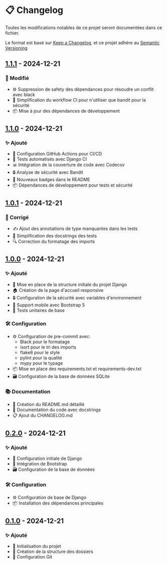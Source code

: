 # 📋 Changelog

Toutes les modifications notables de ce projet seront documentées dans ce fichier.

Le format est basé sur [Keep a Changelog](https://keepachangelog.com/fr/1.1.0/),
et ce projet adhère au [Semantic Versioning](https://semver.org/spec/v2.0.0.html).

## [1.1.1] - 2024-12-21

### 🔧 Modifié
- ⚙️ Suppression de safety des dépendances pour résoudre un conflit avec black
- 🔄 Simplification du workflow CI pour n'utiliser que bandit pour la sécurité
- 📦 Mise à jour des dépendances de développement

## [1.1.0] - 2024-12-21

### ✨ Ajouté
- 🔄 Configuration GitHub Actions pour CI/CD
- 🧪 Tests automatisés avec Django CI
- 📊 Intégration de la couverture de code avec Codecov
- 🔒 Analyse de sécurité avec Bandit
- 📝 Nouveaux badges dans le README
- 📦 Dépendances de développement pour tests et sécurité

## [1.0.1] - 2024-12-21

### 🐛 Corrigé
- ✍️ Ajout des annotations de type manquantes dans les tests
- 📝 Simplification des docstrings des tests
- 🔍 Correction du formatage des imports

## [1.0.0] - 2024-12-21

### ✨ Ajouté
- 🎨 Mise en place de la structure initiale du projet Django
- 🏠 Création de la page d'accueil responsive
- 🔒 Configuration de la sécurité avec variables d'environnement
- 📱 Support mobile avec Bootstrap 5
- 🧪 Tests unitaires de base

### 🛠️ Configuration
- ⚙️ Configuration de pre-commit avec:
  - Black pour le formatage
  - isort pour le tri des imports
  - flake8 pour le style
  - pylint pour la qualité
  - mypy pour le typage
- 📦 Mise en place des requirements.txt et requirements-dev.txt
- 🗃️ Configuration de la base de données SQLite

### 📚 Documentation
- 📖 Création du README.md détaillé
- 📝 Documentation du code avec docstrings
- 📋 Ajout du CHANGELOG.md

## [0.2.0] - 2024-12-21

### ✨ Ajouté
- 🎨 Configuration initiale de Django
- 📱 Intégration de Bootstrap
- 🗃️ Configuration de la base de données

### 🛠️ Configuration
- ⚙️ Configuration de base de Django
- 📦 Installation des dépendances principales

## [0.1.0] - 2024-12-21

### ✨ Ajouté
- 🎉 Initialisation du projet
- 📁 Création de la structure des dossiers
- 📝 Configuration Git

[1.1.1]: https://github.com/Brechoire/MonAvesnois/releases/tag/v1.1.1
[1.1.0]: https://github.com/Brechoire/MonAvesnois/releases/tag/v1.1.0
[1.0.1]: https://github.com/Brechoire/MonAvesnois/releases/tag/v1.0.1
[1.0.0]: https://github.com/Brechoire/MonAvesnois/releases/tag/v1.0.0
[0.2.0]: https://github.com/Brechoire/MonAvesnois/releases/tag/v0.2.0
[0.1.0]: https://github.com/Brechoire/MonAvesnois/releases/tag/v0.1.0
